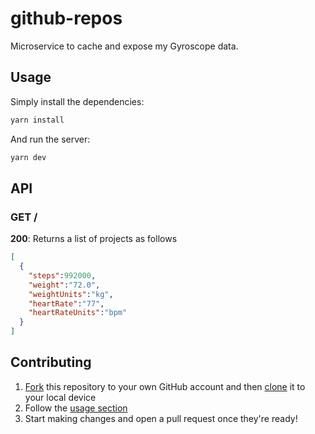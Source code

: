 # github-repos

Microservice to cache and expose my Gyroscope data.

## Usage

Simply install the dependencies:

```bash
yarn install
```

And run the server:

```bash
yarn dev
```

## API

### GET /

**200**: Returns a list of projects as follows

```json
[
  {
    "steps":992000,
    "weight":"72.0",
    "weightUnits":"kg",
    "heartRate":"77",
    "heartRateUnits":"bpm"
  }
]
```

## Contributing

1. [Fork](https://help.github.com/articles/fork-a-repo/) this repository to your own GitHub account and then [clone](https://help.github.com/articles/cloning-a-repository/) it to your local device
2. Follow the [usage section](#usage)
3. Start making changes and open a pull request once they're ready!
